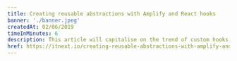 ```yaml
---
title: Creating reusable abstractions with Amplify and React hooks
banner: './banner.jpeg'
createdAt: 02/06/2019
timeInMinutes: 6
description: This article will capitalise on the trend of custom hooks, in order to draw a line between React & external services with regards to the ways they communicate with one another. In other words, do your React components really need to know that you are using Amplify?
href: https://itnext.io/creating-reusable-abstractions-with-amplify-and-react-hooks-97784c8b5c2a
---
```

